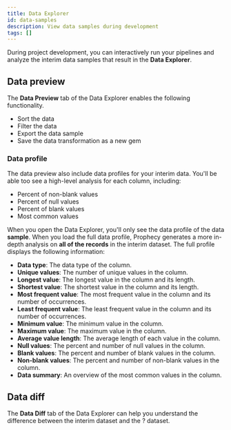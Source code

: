 ```yaml
---
title: Data Explorer
id: data-samples
description: View data samples during development
tags: []
---
```


During project development, you can interactively run your pipelines and analyze the interim data samples that result in the **Data Explorer**.

## Data preview

The **Data Preview** tab of the Data Explorer enables the following functionality.

- Sort the data
- Filter the data
- Export the data sample
- Save the data transformation as a new gem

### Data profile

The data preview also include data profiles for your interim data. You'll be able too see a high-level analysis for each column, including:

- Percent of non-blank values
- Percent of null values
- Percent of blank values
- Most common values

When you open the Data Explorer, you'll only see the data profile of the data **sample**. When you load the full data profile, Prophecy generates a more in-depth analysis on **all of the records** in the interim dataset. The full profile displays the following information:

- **Data type**: The data type of the column.
- **Unique values**: The number of unique values in the column.
- **Longest value**: The longest value in the column and its length.
- **Shortest value**: The shortest value in the column and its length.
- **Most frequent value**: The most frequent value in the column and its number of occurrences.
- **Least frequent value**: The least frequent value in the column and its number of occurrences.
- **Minimum value**: The minimum value in the column.
- **Maximum value**: The maximum value in the column.
- **Average value length**: The average length of each value in the column.
- **Null values**: The percent and number of null values in the column.
- **Blank values**: The percent and number of blank values in the column.
- **Non-blank values**: The percent and number of non-blank values in the column.
- **Data summary**: An overview of the most common values in the column.

## Data diff

The **Data Diff** tab of the Data Explorer can help you understand the difference between the interim dataset and the ? dataset.
